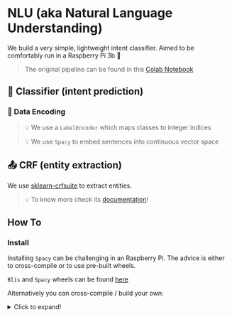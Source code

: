 # NLU (aka Natural Language Understanding)

We build a very simple, lightweight intent classifier. Aimed to be comfortably run in
a Raspberry Pi 3b 🍓

> The original pipeline can be found in this
> [Colab Notebook](https://colab.research.google.com/drive/1q6Ei9SRdD8Pdg65Pvp8porRyFlQXD4w6#scrollTo=tqHkCDjuvj3g)


## 📐 Classifier (intent prediction)

### 🧬 Data Encoding

> 💡 We use a `LabelEncoder` which maps classes to integer indices

> 💡 We use `Spacy` to embed sentences into continuous vector space


## 📤 CRF (entity extraction)

We use [sklearn-crfsuite](https://github.com/TeamHG-Memex/sklearn-crfsuite) to extract entities.

> 💡 To know more check its [documentation](https://sklearn-crfsuite.readthedocs.io/en/latest/)!


## How To

### Install


Installing `Spacy` can be challenging in an Raspberry Pi.
The advice is either to cross-compile or to use pre-built wheels.

`Blis` and `Spacy` wheels can be found [here](https://github.com/hoefling/so-59927844)

Alternatively you can cross-compile / build your own:

<details>
  <summary>Click to expand!</summary>


Building the `blis`, `spacy` or `numpy` wheels in the RPI can be a painfully
slow process so to avoid the suffering a possible solution is to cross-compile
using docker `buildx`.

The steps are as follows:

1. Install buildx

  You can use [this script](https://github.com/josemarcosrf/pyvosk-rpi/blob/main/scripts/init_multi-build.sh)

2. Run docker build (**in a work-station, not in the RPI!**):

  ```bash
  docker buildx build --push \
    --platform linux/arm/v7 \
    -t jmrf/simple-nlu-rpi:cp37 \
    -f Dockerfile .
  ```

3. Run the container (**in the RPI**)

    ```bash
    docker run -it --entrypoint /bin/bash jmrf/numpy-rpi:py37-np1.21.6
    ```

    In another terminal:

    ```bash
    docker container ls  # copy the container ID

    # Copy the wheels back to the target system
    docker cp <your-container-ID>:/numpy/dist/numpy-1.21.6-cp37-cp37m-linux_armv7l.whl .
    pip install numpy-1.21.6-cp37-cp37m-linux_armv7l.whl
    ```

</details>
